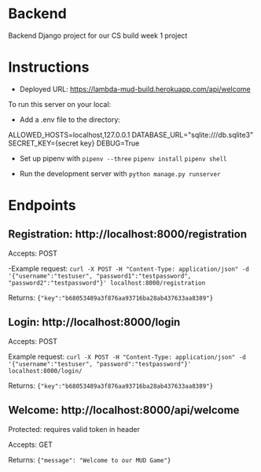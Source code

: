# Backend
Backend Django project for our CS build week 1 project

# Instructions 

- Deployed URL: https://lambda-mud-build.herokuapp.com/api/welcome

To run this server on your local:

- Add a .env file to the directory:

ALLOWED_HOSTS=localhost,127.0.0.1
DATABASE_URL="sqlite:///db.sqlite3"
SECRET_KEY={secret key}
DEBUG=True

- Set up pipenv with
 `pipenv --three`
 `pipenv install`
 `pipenv shell`

- Run the development server with `python manage.py runserver`

# Endpoints

## Registration: http://localhost:8000/registration

Accepts: POST

-Example request: `curl -X POST -H "Content-Type: application/json" -d '{"username":"testuser", "password1":"testpassword", "password2":"testpassword"}' localhost:8000/registration`

Returns: `{"key":"b68053489a3f876aa93716ba28ab437633aa8389"}`   

## Login: http://localhost:8000/login

Accepts: POST

Example request: `curl -X POST -H "Content-Type: application/json" -d '{"username":"testuser", "password":"testpassword"}' localhost:8000/login/  `

Returns: `{"key":"b68053489a3f876aa93716ba28ab437633aa8389"}`

##  Welcome: http://localhost:8000/api/welcome

Protected: requires valid token in header

Accepts: GET

Returns: `{"message": "Welcome to our MUD Game"}`